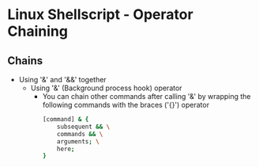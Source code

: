 # Linux Shellscript - Operator Chaining

## Chains
- Using '&' and '&&' together
    - Using '&' (Background process hook) operator 
        - You can chain other commands after calling '&' by wrapping the following commands with the braces ('{}') operator
            ```bash
            [command] & {
                subsequent && \
                commands && \
                arguments; \
                here;
            }
            ```

